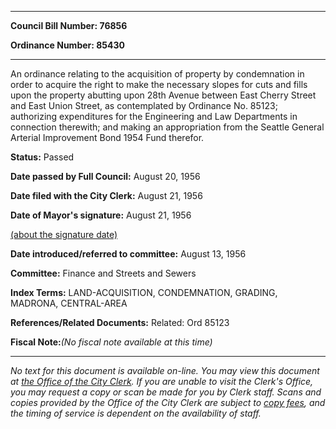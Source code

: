 

********

**Council Bill Number: 76856**
   
**Ordinance Number: 85430**
********

 An ordinance relating to the acquisition of property by condemnation in order to acquire the right to make the necessary slopes for cuts and fills upon the property abutting upon 28th Avenue between East Cherry Street and East Union Street, as contemplated by Ordinance No. 85123; authorizing expenditures for the Engineering and Law Departments in connection therewith; and making an appropriation from the Seattle General Arterial Improvement Bond 1954 Fund therefor.

**Status:** Passed
   
**Date passed by Full Council:** August 20, 1956
   
**Date filed with the City Clerk:** August 21, 1956
   
**Date of Mayor's signature:** August 21, 1956
   
[(about the signature date)](/~public/approvaldate.htm)
   
   
   
**Date introduced/referred to committee:** August 13, 1956
   
**Committee:** Finance and Streets and Sewers
   
   
**Index Terms:** LAND-ACQUISITION, CONDEMNATION, GRADING, MADRONA, CENTRAL-AREA

**References/Related Documents:** Related: Ord 85123

**Fiscal Note:**_(No fiscal note available at this time)_
********

_No text for this document is available on-line. You may view this document at [the Office of the City Clerk](http://www.seattle.gov/leg/clerk/contactUs.htm). If you are unable to visit the Clerk's Office, you may request a copy or scan be made for you by Clerk staff. Scans and copies provided by the Office of the City Clerk are subject to [copy fees](http://clerk.seattle.gov/~public/clerkfees.htm), and the timing of service is dependent on the availability of staff._

